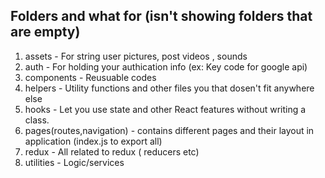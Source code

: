 ## Folders and what for (isn't showing folders that are empty)
1. assets       -  For string user pictures, post videos , sounds
2. auth         -  For holding your authication info (ex: Key code for google api)
3. components   -  Reusuable codes 
4. helpers      -  Utility functions and other files you that dosen't fit anywhere else
5. hooks        -  Let you use state and other React features without writing a class.
6. pages(routes,navigation) -  contains different pages and their layout in application (index.js to export all)
7. redux        -  All related to redux ( reducers etc)
8. utilities    -  Logic/services